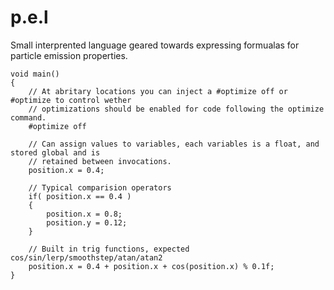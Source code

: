 p.e.l
=====

Small interprented language geared towards expressing formualas for particle emission properties. 

	void main()
	{		
		// At abritary locations you can inject a #optimize off or #optimize to control wether 
		// optimizations should be enabled for code following the optimize command.
		#optimize off
	
		// Can assign values to variables, each variables is a float, and stored global and is
		// retained between invocations.
		position.x = 0.4;
		
		// Typical comparision operators
		if( position.x == 0.4 )
		{
			position.x = 0.8;
			position.y = 0.12;
		}		
		
		// Built in trig functions, expected cos/sin/lerp/smoothstep/atan/atan2
		position.x = 0.4 + position.x + cos(position.x) % 0.1f;		
	}
